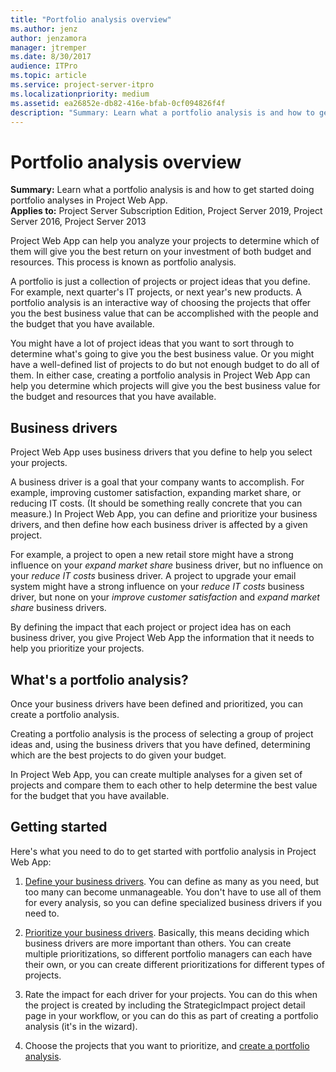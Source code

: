 ```yaml
---
title: "Portfolio analysis overview"
ms.author: jenz
author: jenzamora
manager: jtremper
ms.date: 8/30/2017
audience: ITPro
ms.topic: article
ms.service: project-server-itpro
ms.localizationpriority: medium
ms.assetid: ea26852e-db82-416e-bfab-0cf094826f4f
description: "Summary: Learn what a portfolio analysis is and how to get started doing portfolio analyses in Project Web App."
---
```


# Portfolio analysis overview

**Summary:** Learn what a portfolio analysis is and how to get started doing portfolio analyses in Project Web App.<br/>
**Applies to:** Project Server Subscription Edition, Project Server 2019, Project Server 2016, Project Server 2013
  
Project Web App can help you analyze your projects to determine which of them will give you the best return on your investment of both budget and resources. This process is known as portfolio analysis.
  
A portfolio is just a collection of projects or project ideas that you define. For example, next quarter's IT projects, or next year's new products. A portfolio analysis is an interactive way of choosing the projects that offer you the best business value that can be accomplished with the people and the budget that you have available.
  
You might have a lot of project ideas that you want to sort through to determine what's going to give you the best business value. Or you might have a well-defined list of projects to do but not enough budget to do all of them. In either case, creating a portfolio analysis in Project Web App can help you determine which projects will give you the best business value for the budget and resources that you have available.
  
## Business drivers

Project Web App uses business drivers that you define to help you select your projects.
  
A business driver is a goal that your company wants to accomplish. For example, improving customer satisfaction, expanding market share, or reducing IT costs. (It should be something really concrete that you can measure.) In Project Web App, you can define and prioritize your business drivers, and then define how each business driver is affected by a given project.
  
For example, a project to open a new retail store might have a strong influence on your  *expand market share*  business driver, but no influence on your *reduce IT costs*  business driver. A project to upgrade your email system might have a strong influence on your *reduce IT costs*  business driver, but none on your *improve customer satisfaction*  and *expand market share*  business drivers.
  
By defining the impact that each project or project idea has on each business driver, you give Project Web App the information that it needs to help you prioritize your projects.
  
## What's a portfolio analysis?

Once your business drivers have been defined and prioritized, you can create a portfolio analysis.
  
Creating a portfolio analysis is the process of selecting a group of project ideas and, using the business drivers that you have defined, determining which are the best projects to do given your budget.
  
In Project Web App, you can create multiple analyses for a given set of projects and compare them to each other to help determine the best value for the budget that you have available.
  
## Getting started

Here's what you need to do to get started with portfolio analysis in Project Web App:
  
1. [Define your business drivers](portfolio-analysis-business-drivers.md). You can define as many as you need, but too many can become unmanageable. You don't have to use all of them for every analysis, so you can define specialized business drivers if you need to.
    
2. [Prioritize your business drivers](portfolio-analysis-driver-prioritization.md). Basically, this means deciding which business drivers are more important than others. You can create multiple prioritizations, so different portfolio managers can each have their own, or you can create different prioritizations for different types of projects.
    
3. Rate the impact for each driver for your projects. You can do this when the project is created by including the StrategicImpact project detail page in your workflow, or you can do this as part of creating a portfolio analysis (it's in the wizard).
    
4. Choose the projects that you want to prioritize, and [create a portfolio analysis](analyzing-portfolios.md).
    

